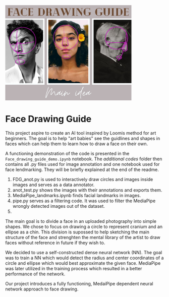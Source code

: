 <img src="Img/01.png" width="400">

# **Face Drawing Guide**

This project aspire to create an AI tool inspired by Loomis method for art beginners. The goal is to help "art babies" see the guidlines and shapes in faces which can help them to learn how to draw a face on their own.

A functioning demonstration of the code is presented in the `Face_drawing_guide_demo.ipynb` notebook. The *additional codes* folder then contains all .py files used for image annotation and one notebook used for face lendmarking. They will be briefly explained at the end of the readme.

  1. FDG_anot.py is used to interactively draw circles and images inside images and serves as a data annotator.
  2. anot_test.py shows the images with their annotations and exports them.
  3. MediaPipe_landmarks.ipynb finds facial landmarks in images. 
  4. pipe.py serves as a filtering code. It was used to filter the MediaPipe wrongly detected images out of the dataset.
  5. 

The main goal is to divide a face in an uploaded photography into simple shapes. We chose to focus on drawing a circle to represent cranium and an ellipse as a chin. This division is supossed to help sketching the main structure of the face and strenghten the mental library of the artist to draw faces without reference in future if they wish to.

We decided to use a self-constructed dense neural network (NN). The goal was to train a NN which would detect the radius and center coordinates of a circle and ellipse which would best approximate the given face. MediaPipe was later utilized in the training process which resulted in a better performance of the network.

Our project introduces a fully functioning, MedaiPipe dependent neural network approach to face drawing.



